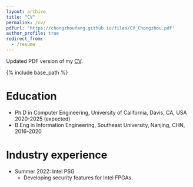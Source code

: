 ```yaml
---
layout: archive
title: "CV"
permalink: /cv/
pdfurl: 'https://chongzhoufang.github.io/files/CV_Chongzhou.pdf'
author_profile: true
redirect_from:
  - /resume
---
```


<p>Updated PDF version of my <a href="{{ page.pdfurl }}">CV</a>.</p>

{% include base_path %}

Education
======
* Ph.D in Computer Engineering, University of California, Davis, CA, USA 2020-2025 (expected)
* B.Eng in Information Engineering, Southeast University, Nanjing, CHN, 2016-2020

Industry experience
======
* Summer 2022: Intel PSG
  * Developing security features for Intel FPGAs.
